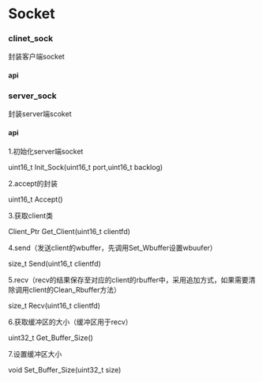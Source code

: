 # Socket
### clinet_sock
封装客户端socket
#### api

### server_sock
封装server端scoket
#### api
1.初始化server端socket

uint16_t Init_Sock(uint16_t port,uint16_t backlog)

2.accept的封装

uint16_t Accept()

3.获取client类

Client_Ptr Get_Client(uint16_t clientfd)

4.send（发送client的wbuffer，先调用Set_Wbuffer设置wbuufer）

size_t Send(uint16_t clientfd)

5.recv（recv的结果保存至对应的client的rbuffer中，采用追加方式，如果需要清除调用client的Clean_Rbuffer方法）

size_t Recv(uint16_t clientfd)

6.获取缓冲区的大小（缓冲区用于recv）

uint32_t Get_Buffer_Size()

7.设置缓冲区大小

void Set_Buffer_Size(uint32_t size)



